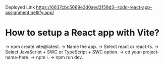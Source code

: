 Deployed Link
https://6637cbc5669e3d0aed3158d3--todo-react-app-assignment.netlify.app/

# How to setup a React app with Vite?

-> npm create vite@latest.
-> Name the app.
-> Select react or react-ts.
-> Select JavaScript + SWC or TypeScript + SWC option.
-> cd your-project-name-here.
-> npm i.
-> npm run dev.
